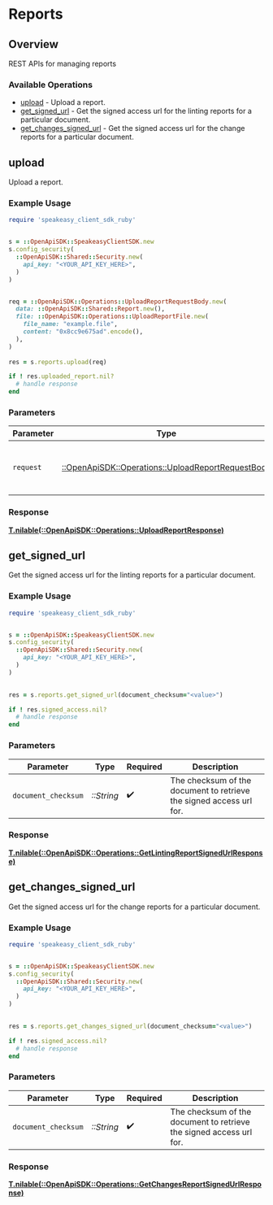 # Reports

## Overview

REST APIs for managing reports

### Available Operations

* [upload](#upload) - Upload a report.
* [get_signed_url](#get_signed_url) - Get the signed access url for the linting reports for a particular document.
* [get_changes_signed_url](#get_changes_signed_url) - Get the signed access url for the change reports for a particular document.

## upload

Upload a report.

### Example Usage

```ruby
require 'speakeasy_client_sdk_ruby'


s = ::OpenApiSDK::SpeakeasyClientSDK.new
s.config_security(
  ::OpenApiSDK::Shared::Security.new(
    api_key: "<YOUR_API_KEY_HERE>",
  )
)


req = ::OpenApiSDK::Operations::UploadReportRequestBody.new(
  data: ::OpenApiSDK::Shared::Report.new(),
  file: ::OpenApiSDK::Operations::UploadReportFile.new(
    file_name: "example.file",
    content: "0x8cc9e675ad".encode(),
  ),
)
    
res = s.reports.upload(req)

if ! res.uploaded_report.nil?
  # handle response
end

```

### Parameters

| Parameter                                                                                               | Type                                                                                                    | Required                                                                                                | Description                                                                                             |
| ------------------------------------------------------------------------------------------------------- | ------------------------------------------------------------------------------------------------------- | ------------------------------------------------------------------------------------------------------- | ------------------------------------------------------------------------------------------------------- |
| `request`                                                                                               | [::OpenApiSDK::Operations::UploadReportRequestBody](../../models/operations/uploadreportrequestbody.md) | :heavy_check_mark:                                                                                      | The request object to use for the request.                                                              |

### Response

**[T.nilable(::OpenApiSDK::Operations::UploadReportResponse)](../../models/operations/uploadreportresponse.md)**



## get_signed_url

Get the signed access url for the linting reports for a particular document.

### Example Usage

```ruby
require 'speakeasy_client_sdk_ruby'


s = ::OpenApiSDK::SpeakeasyClientSDK.new
s.config_security(
  ::OpenApiSDK::Shared::Security.new(
    api_key: "<YOUR_API_KEY_HERE>",
  )
)

    
res = s.reports.get_signed_url(document_checksum="<value>")

if ! res.signed_access.nil?
  # handle response
end

```

### Parameters

| Parameter                                                           | Type                                                                | Required                                                            | Description                                                         |
| ------------------------------------------------------------------- | ------------------------------------------------------------------- | ------------------------------------------------------------------- | ------------------------------------------------------------------- |
| `document_checksum`                                                 | *::String*                                                          | :heavy_check_mark:                                                  | The checksum of the document to retrieve the signed access url for. |

### Response

**[T.nilable(::OpenApiSDK::Operations::GetLintingReportSignedUrlResponse)](../../models/operations/getlintingreportsignedurlresponse.md)**



## get_changes_signed_url

Get the signed access url for the change reports for a particular document.

### Example Usage

```ruby
require 'speakeasy_client_sdk_ruby'


s = ::OpenApiSDK::SpeakeasyClientSDK.new
s.config_security(
  ::OpenApiSDK::Shared::Security.new(
    api_key: "<YOUR_API_KEY_HERE>",
  )
)

    
res = s.reports.get_changes_signed_url(document_checksum="<value>")

if ! res.signed_access.nil?
  # handle response
end

```

### Parameters

| Parameter                                                           | Type                                                                | Required                                                            | Description                                                         |
| ------------------------------------------------------------------- | ------------------------------------------------------------------- | ------------------------------------------------------------------- | ------------------------------------------------------------------- |
| `document_checksum`                                                 | *::String*                                                          | :heavy_check_mark:                                                  | The checksum of the document to retrieve the signed access url for. |

### Response

**[T.nilable(::OpenApiSDK::Operations::GetChangesReportSignedUrlResponse)](../../models/operations/getchangesreportsignedurlresponse.md)**

